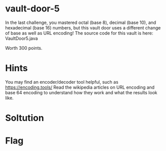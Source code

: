 # vault-door-5
In the last challenge, you mastered octal (base 8), decimal (base 10), and hexadecimal (base 16) numbers, but this vault door uses a different change of base as well as URL encoding! The source code for this vault is here: VaultDoor5.java

Worth 300 points.

# Hints
You may find an encoder/decoder tool helpful, such as https://encoding.tools/
Read the wikipedia articles on URL encoding and base 64 encoding to understand how they work and what the results look like.

# Soltution


# Flag